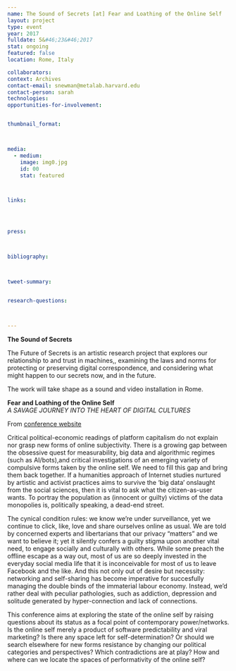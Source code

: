 ```yaml
---
name: The Sound of Secrets [at] Fear and Loathing of the Online Self
layout: project
type: event
year: 2017
fulldate: 5&#46;23&#46;2017
stat: ongoing
featured: false
location: Rome, Italy

collaborators:
context: Archives
contact-email: snewman@metalab.harvard.edu
contact-person: sarah
technologies: 
opportunities-for-involvement:


thumbnail_format:



media:
  - medium:
    image: img0.jpg
    id: 00
    stat: featured



links:




press:



bibliography:



tweet-summary:


research-questions:



---
```

**The Sound of Secrets**

The Future of Secrets is an artistic research project that explores our relationship to and trust in machines,, examining the laws and norms for protecting or preserving digital correspondence, and considering what might happen to our secrets now, and in the future. 

The work will take shape as a sound and video installation in Rome.

**Fear and Loathing of the Online Self**<br />
*A SAVAGE JOURNEY INTO THE HEART OF DIGITAL CULTURES*

From <a href="http://networkcultures.org/online-self/about/" target="_blank">conference website</a>

Critical political-economic readings of platform capitalism do not explain nor grasp new forms of online subjectivity. There is a growing gap between the obsessive quest for measurability, big data and algorithmic regimes (such as AI/bots),and critical investigations of an emerging variety of compulsive forms taken by the online self. We need to fill this gap and bring them back together. If a humanities approach of Internet studies nurtured by artistic and activist practices aims to survive the ‘big data’ onslaught from the social sciences, then it is vital to ask what the citizen-as-user wants. To portray the population as (innocent or guilty) victims of the data monopolies is, politically speaking, a dead-end street.

The cynical condition rules: we know we’re under surveillance, yet we continue to click, like, love and share ourselves online as usual. We are told by concerned experts and libertarians that our privacy “matters” and we want to believe it; yet it silently confers a guilty stigma upon another vital need, to engage socially and culturally with others. While some preach the offline escape as a way out, most of us are so deeply invested in the everyday social media life that it is inconceivable for most of us to leave Facebook and the like. And this not only out of desire but necessity: networking and self-sharing has become imperative for succesfully managing the double binds of the immaterial labour economy. Instead, we’d rather deal with peculiar pathologies, such as addiction, depression and solitude generated by hyper-connection and lack of connections.

This conference aims at exploring the state of the online self by raising questions about its status as a focal point of contemporary power/networks. Is the online self merely a product of software predictability and viral marketing? Is there any space left for self-determination? Or should we search elsewhere for new forms resistance by changing our political categories and perspectives? Which contradictions are at play? How and where can we locate the spaces of performativity of the online self?